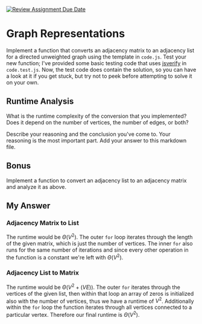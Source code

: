 [![Review Assignment Due Date](https://classroom.github.com/assets/deadline-readme-button-24ddc0f5d75046c5622901739e7c5dd533143b0c8e959d652212380cedb1ea36.svg)](https://classroom.github.com/a/hFs1pb0z)
# Graph Representations

Implement a function that converts an adjacency matrix to an adjacency list for
a directed unweighted graph using the template in `code.js`. Test your new
function; I've provided some basic testing code that uses
[jsverify](https://jsverify.github.io/) in `code.test.js`. Now, the test code
does contain the solution, so you can have a look at it if you get stuck, but
try not to peek before attempting to solve it on your own.

## Runtime Analysis

What is the runtime complexity of the conversion that you implemented? Does it
depend on the number of vertices, the number of edges, or both?

Describe your reasoning and the conclusion you've come to. Your reasoning is the
most important part. Add your answer to this markdown file.

## Bonus

Implement a function to convert an adjacency list to an adjacency matrix and
analyze it as above.

## My Answer

### Adjacency Matrix to List
The runtime would be $\Theta(V^2)$. The outer ```for``` loop iterates through the length of the given matrix, which is just the number of vertices. The inner ```for``` also runs for the same number of iterations and since every other operation in the function is a constant we're left with $\Theta(V^2)$. 

### Adjacency List to Matrix
The runtime would be $\Theta(V^2 + (VE))$. The outer ```for``` iterates through the vertices of the given list, then within that loop an array of zeros is initialized also with the number of vertices, thus we have a runtime of $V^2$. Additionally within the ```for``` loop the function iterates through all vertices connected to a particular vertex. Therefore our final runtime is $\Theta(V^2)$.
